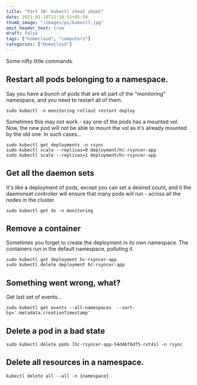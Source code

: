 ```yaml
---
title: "Part 38: Kubectl cheat sheet"
date: 2021-01-10T12:10:51+05:30
thumb_image: "/images/pi/kubectl.jpg"
omit_header_text: true
draft: false
tags: ["homecloud", "computers"]
categories: ["HomeCloud"]
---
```


Some nifty little commands.

## Restart all pods belonging to a namespace.

Say you have a bunch of pods that are all part of the "monitoring" namespace, and you need to restart all of them. 

`sudo kubectl -n monitoring rollout restart deploy`

Sometimes this may not work - say one of the pods has a mounted vol. Now, the new pod will not be able to mount the vol as it's already mounted by the old one. In such cases...

```
sudo kubectl get deployments -n rsync
sudo kubectl scale --replicas=0 deployment/hc-rsyncer-app
sudo kubectl scale --replicas=1 deployment/hc-rsyncer-app
```

## Get all the daemon sets

It's like a deployment of pods, except you can set a desired count, and it the daemonset controller will ensure that many pods will run - across all the nodes in the cluster. 

`sudo kubectl get ds -n monitoring`

## Remove a container

Sometimes you forget to create the deployment in its own namespace. The containers run in the default namespace, polluting it. 

```
sudo kubectl get deployment hc-rsyncer-app
sudo kubectl delete deployment hc-rsyncer-app
```
## Something went wrong, what?

Get last set of events...

```
sudo kubectl get events --all-namespaces  --sort-by='.metadata.creationTimestamp'
```

## Delete a pod in a bad state

```
sudo kubectl delete pods [hc-rsyncer-app-54d46f6df5-rxt4s] -n rsync
```

## Delete all resources in a namespace.

```
kubectl delete all --all -n {namespace}
```